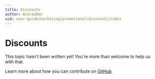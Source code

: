 ```yaml
---
title: Discounts
author: AndreiMaz
uid: user-guide/marketing/promotional/discounts/index
---
```

# Discounts

This topic hasn’t been written yet! You're more than welcome to help us with that.

Learn more about how you can contribute on [GitHub](https://github.com/nopSolutions/nopCommerce-Docs/blob/master/CONTRIBUTING.md)
